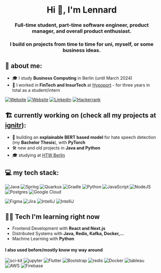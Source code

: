 <h1 align="center">Hi 👋, I'm Lennard</h1>
<h3 align="center"> Full-time student, part-time software engineer, product manager, and overall product enthusiast.</h3>
<h3 align="center">I build on projects from time to time for uni, myself, or some business ideas.</h3>

<h2 align="left"> 💫 about me: </h2>

- 🎓 I study **Business Computing** in Berlin (until March 2024)
- 🏦 I worked in **FinTech and InsurTech** at [Hypoport](https://www.hypoport.de/) - for three years in total as a student/intern

[![Website](https://custom-icon-badges.demolab.com/badge/-zuendorf.me-white?style=for-the-badge&logo=web&logoColor=white)](https://www.zuendorf.me)
[![Website](https://custom-icon-badges.demolab.com/badge/-ignitr.tech-black?style=for-the-badge&logo=web&logoColor=white)](https://www.ignitr.tech)
[![Linkedin](https://img.shields.io/badge/LinkedIn-0077B5?style=for-the-badge&logo=linkedin&logoColor=white)](https://www.zuendorf.me/linkd)
[![Hackerrank](https://img.shields.io/badge/-Hackerrank-2EC866?style=for-the-badge&logo=HackerRank&logoColor=white)](http://hackerrank.com/lennardzuendorf)

<h2 align="left"> 🏗️ currently working on (check all my projects at <a href="https://ignitr.tech">ignitr</a>):</h2>
  
- 🔭 building an **explainable BERT based model** for hate speech detection (my **Bachelor Thesis**), with **PyTorch**
- 🛠️ new and old projects in **Java and Python**
- 🎓 studying at [HTW Berlin](https://www.htw-berlin.de/en/)

<h2 align="left"> 💻 my tech stack: </h2>

![Java](https://img.shields.io/badge/Java-ED8B00?style=for-the-badge&logo=openjdk&logoColor=white) ![Spring](https://img.shields.io/badge/Spring-6DB33F?style=for-the-badge&logo=spring&logoColor=white) ![Quarkus](https://img.shields.io/badge/Quarkus-000000?style=for-the-badge&logo=quarkus) ![Gradle](https://img.shields.io/badge/Gradle-02303A.svg?style=for-the-badge&logo=Gradle&logoColor=white) ![Python](https://img.shields.io/badge/Python-FFD43B?style=for-the-badge&logo=python&logoColor=blue) ![JavaScript](https://img.shields.io/badge/JavaScript-323330?style=for-the-badge&logo=javascript&logoColor=F7DF1E) ![NodeJS](https://img.shields.io/badge/node.js-6DA55F?style=for-the-badge&logo=node.js&logoColor=white) ![Postgres](https://img.shields.io/badge/postgres-%23316192.svg?style=for-the-badge&logo=postgresql&logoColor=white) ![Google Cloud](https://img.shields.io/badge/Google%20Cloud-%234285F4.svg?style=for-the-badge&logo=google-cloud&logoColor=white) 

![Figma](https://img.shields.io/badge/figma-%23F24E1E.svg?style=for-the-badge&logo=figma&logoColor=white)  ![Jira](https://img.shields.io/badge/jira-%230A0FFF.svg?style=for-the-badge&logo=jira&logoColor=white)  ![IntelliJ](https://img.shields.io/badge/IntelliJ_IDEA-000000.svg?style=for-the-badge&logo=intellij-idea&logoColor=white) ![IntelliJ](https://img.shields.io/badge/PyCharm-000000.svg?style=for-the-badge&logo=pycharm&logoColor=white)

<h2 align="left"> 👨‍💻 Tech I'm learning right now </h2>

- Frontend Development with **React and Next.js**
- Distributed Systems with **Java, Redis, Kafka, Docker,...**
- Machine Learning with **Python**

<h4>I also used before/mostly know my way around</h4>

![sci-kit](https://img.shields.io/badge/scikit_learn-F7931E?style=flat-square&logo=scikit-learn&logoColor=white) ![jupyter](https://img.shields.io/badge/Jupyter-F37626.svg?&style=flat-square&logo=Jupyter&logoColor=white) ![Flutter](https://img.shields.io/badge/Flutter-%2302569B.svg?style=flat-square&logo=Flutter&logoColor=white) ![Bootstrap](https://img.shields.io/badge/bootstrap-%23563D7C.svg?style=flat-square&logo=bootstrap&logoColor=white) ![redis](https://img.shields.io/badge/redis-%23DD0031.svg?&style=flat-square&logo=redis&logoColor=white) ![Docker](https://img.shields.io/badge/Docker-2CA5E0?style=flat-square&logo=docker&logoColor=white) ![tableau](https://img.shields.io/badge/Tableau-E97627?style=flat-square&logo=Tableau&logoColor=white) ![AWS](https://img.shields.io/badge/Amazon_AWS-232F3E?style=flat-square&logo=amazon-aws&logoColor=white) ![Firebase](https://img.shields.io/badge/firebase-%23039BE5.svg?style=flat-square&logo=firebase)
